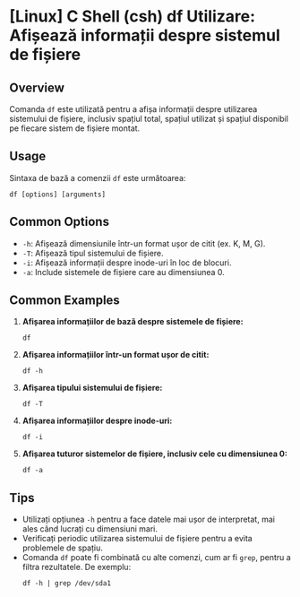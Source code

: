 # [Linux] C Shell (csh) df Utilizare: Afișează informații despre sistemul de fișiere

## Overview
Comanda `df` este utilizată pentru a afișa informații despre utilizarea sistemului de fișiere, inclusiv spațiul total, spațiul utilizat și spațiul disponibil pe fiecare sistem de fișiere montat.

## Usage
Sintaxa de bază a comenzii `df` este următoarea:

```
df [options] [arguments]
```

## Common Options
- `-h`: Afișează dimensiunile într-un format ușor de citit (ex. K, M, G).
- `-T`: Afișează tipul sistemului de fișiere.
- `-i`: Afișează informații despre inode-uri în loc de blocuri.
- `-a`: Include sistemele de fișiere care au dimensiunea 0.

## Common Examples
1. **Afișarea informațiilor de bază despre sistemele de fișiere:**
   ```shell
   df
   ```

2. **Afișarea informațiilor într-un format ușor de citit:**
   ```shell
   df -h
   ```

3. **Afișarea tipului sistemului de fișiere:**
   ```shell
   df -T
   ```

4. **Afișarea informațiilor despre inode-uri:**
   ```shell
   df -i
   ```

5. **Afișarea tuturor sistemelor de fișiere, inclusiv cele cu dimensiunea 0:**
   ```shell
   df -a
   ```

## Tips
- Utilizați opțiunea `-h` pentru a face datele mai ușor de interpretat, mai ales când lucrați cu dimensiuni mari.
- Verificați periodic utilizarea sistemului de fișiere pentru a evita problemele de spațiu.
- Comanda `df` poate fi combinată cu alte comenzi, cum ar fi `grep`, pentru a filtra rezultatele. De exemplu:
  ```shell
  df -h | grep /dev/sda1
  ```